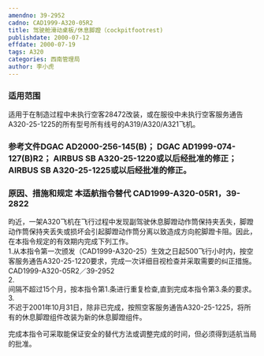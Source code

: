 ```yaml
---
amendno: 39-2952  
cadno: CAD1999-A320-05R2  
title: 驾驶舱滑动桌板/休息脚蹬（cockpitfootrest)  
publishdate: 2000-07-12  
effdate: 2000-07-19  
tags: A320  
categories: 西南管理局  
author: 李小虎  
---
```

  
### 适用范围  
适用于在制造过程中未执行空客28472改装，或在服役中未执行空客服务通告A320-25-1225的所有型号所有线号的A319/A320/A321飞机。  
  
<!--more-->  
### 参考文件DGAC AD2000-256-145(B)； DGAC AD1999-074-127(B)R2； AIRBUS SB A320-25-1220或以后经批准的修正； AIRBUS SB A320-25-1225或以后经批准的修正。  
  
### 原因、措施和规定 本适航指令替代 CAD1999-A320-05R1，39-2822  
昀近，一架A320飞机在飞行过程中发现副驾驶休息脚蹬动作筒保持夹丢失，脚蹬动作筒保持夹丢失或损坏会引起脚蹬动作筒分离以致造成方向舵脚蹬卡阻。因此，在本指令规定的有效期内完成下列工作。  
1.从本指令第一次颁发（CAD1999-A320-25）生效之日起500飞行小时内，按空客服务通告A320-25-1220要求，完成一次详细目视检查并采取需要的纠正措施。  
  CAD1999-A320-05R2／39-2952  
2.  
间隔不超过15个月，按本指令第1.条进行重复检查,直到完成本指令第3.条的要求。  
3.  
不迟于2001年10月31日，除非已完成，按照空客服务通告A320-25-1225，将所有的休息脚蹬组件改装为新的休息脚蹬组件。  
  
完成本指令可采取能保证安全的替代方法或调整完成的时间，但必须得到适航当局的批准。  
